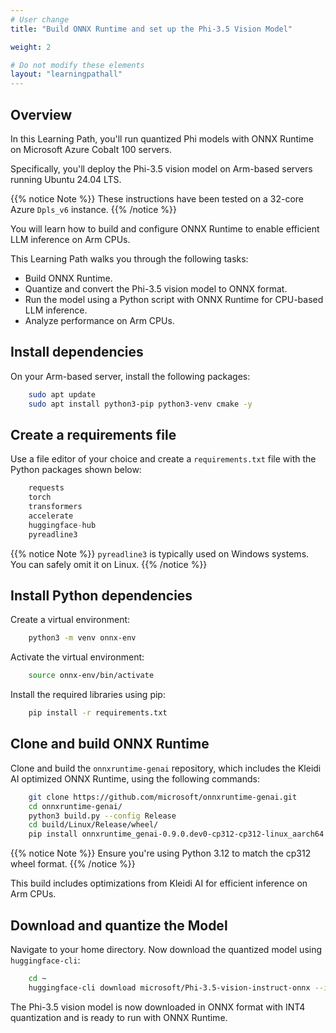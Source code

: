 ```yaml
---
# User change
title: "Build ONNX Runtime and set up the Phi-3.5 Vision Model"

weight: 2

# Do not modify these elements
layout: "learningpathall"
---
```

## Overview

In this Learning Path, you'll run quantized Phi models with ONNX Runtime on Microsoft Azure Cobalt 100 servers. 

Specifically, you'll deploy the Phi-3.5 vision model on Arm-based servers running Ubuntu 24.04 LTS. 


{{% notice Note %}}
These instructions have been tested on a 32-core Azure `Dpls_v6` instance.
{{% /notice %}}


You will learn how to build and configure ONNX Runtime to enable efficient LLM inference on Arm CPUs.

This Learning Path walks you through the following tasks:
- Build ONNX Runtime.
- Quantize and convert the Phi-3.5 vision model to ONNX format.
- Run the model using a Python script with ONNX Runtime for CPU-based LLM inference.
- Analyze performance on Arm CPUs.

## Install dependencies

On your Arm-based server, install the following packages:

```bash
    sudo apt update
    sudo apt install python3-pip python3-venv cmake -y
```

## Create a requirements file

Use a file editor of your choice and create a `requirements.txt` file with the Python packages shown below:

```python
    requests
    torch
    transformers
    accelerate
    huggingface-hub
    pyreadline3
```
{{% notice Note %}}
`pyreadline3` is typically used on Windows systems. You can safely omit it on Linux.
{{% /notice %}}


## Install Python dependencies

Create a virtual environment:
```bash
    python3 -m venv onnx-env
```

Activate the virtual environment:
```bash
    source onnx-env/bin/activate
```

Install the required libraries using pip:
```bash
    pip install -r requirements.txt
```
## Clone and build ONNX Runtime

Clone and build the `onnxruntime-genai` repository, which includes the Kleidi AI optimized ONNX Runtime, using the following commands:

```bash
    git clone https://github.com/microsoft/onnxruntime-genai.git
    cd onnxruntime-genai/
    python3 build.py --config Release
    cd build/Linux/Release/wheel/
    pip install onnxruntime_genai-0.9.0.dev0-cp312-cp312-linux_aarch64.whl
```
{{% notice Note %}}
Ensure you're using Python 3.12 to match the cp312 wheel format.
{{% /notice %}}

This build includes optimizations from Kleidi AI for efficient inference on Arm CPUs.

## Download and quantize the Model

Navigate to your home directory. Now download the quantized model using `huggingface-cli`:
```bash
    cd ~
    huggingface-cli download microsoft/Phi-3.5-vision-instruct-onnx --include cpu_and_mobile/cpu-int4-rtn-block-32-acc-level-4/* --local-dir .
```

The Phi-3.5 vision model is now downloaded in ONNX format with INT4 quantization and is ready to run with ONNX Runtime.
